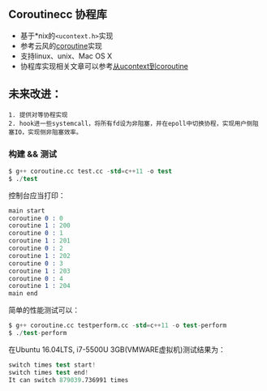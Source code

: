 ## Coroutinecc 协程库

- 基于*nix的`<ucontext.h>`实现
- 参考云风的[coroutine](https://github.com/cloudwu/coroutine)实现
- 支持linux、unix、Mac OS X
- 协程库实现相关文章可以参考[从ucontext到coroutine](https://www.jianshu.com/p/a96b31da3ab0)

## 未来改进：
    1. 提供对等协程实现
    2. hook进一些systemcall，将所有fd设为非阻塞，并在epoll中切换协程，实现用户侧阻塞IO，实现侧非阻塞效率。

### 构建 && 测试
```s
$ g++ coroutine.cc test.cc -std=c++11 -o test
$ ./test
```
控制台应当打印：
```s
main start
coroutine 0 : 0
coroutine 1 : 200
coroutine 0 : 1
coroutine 1 : 201
coroutine 0 : 2
coroutine 1 : 202
coroutine 0 : 3
coroutine 1 : 203
coroutine 0 : 4
coroutine 1 : 204
main end
```
简单的性能测试可以：
```s
$ g++ coroutine.cc testperform.cc -std=c++11 -o test-perform
$ ./test-perform
```
在Ubuntu 16.04LTS, i7-5500U 3GB(VMWARE虚拟机)测试结果为：
```s
switch times test start!
switch times test end!
It can switch 879039.736991 times
```
